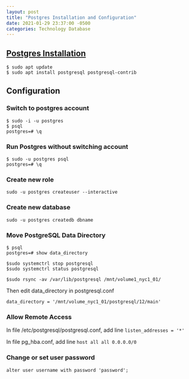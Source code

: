 ```yaml
---
layout: post
title: "Postgres Installation and Configuration"
date: 2021-01-29 23:37:00 -0500
categories: Technology Database
---
```


## [Postgres Installation][postgres-ubuntu]

```console
$ sudo apt update
$ sudo apt install postgresql postgresql-contrib
```
## Configuration
### Switch to postgres account
```console
$ sudo -i -u postgres
$ psql
postgres=# \q
```
### Run Postgres without switching account
```console
$ sudo -u postgres psql
postgres=# \q
```

### Create new role
```console
sudo -u postgres createuser --interactive
```

### Create new database
```console
sudo -u postgres createdb dbname
```
### Move PostgreSQL Data Directory
```console
$ psql
postgres=# show data_directory

$sudo systemctrl stop postgresql
$sudo systemctrl status postgresql

$sudo rsync -av /var/lib/postgresql /mnt/volume1_nyc1_01/
```
Then edit 
data_directory in postgresql.conf
```
data_directory = '/mnt/volume_nyc1_01/postgresql/12/main'
```
### Allow Remote Access
In file /etc/postgresql/postgresql.conf, add line `listen_addresses = '*'`

In file pg_hba.conf, add line `host all all 0.0.0.0/0`

### Change or set user password
```
alter user username with password 'password';
```

[postgres-ubuntu]: https://www.digitalocean.com/community/tutorials/how-to-install-and-use-postgresql-on-ubuntu-20-04
